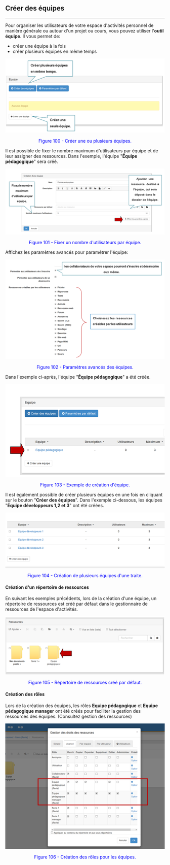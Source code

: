 ## Créer des équipes
---


Pour organiser les utilisateurs de votre espace d'activités personnel de manière générale ou autour d'un projet ou cours, vous pouvez utiliser l'**outil équipe**. Il vous permet de:

* créer une équipe à la fois
* créer plusieurs équipes en même temps

![](images/fig100.png)

<p style="text-align: center; color: blue">Figure 100 - Créer une ou plusieurs équipes.</p>

Il est possible de fixer le nombre maximum d'utilisateurs par équipe et de leur assigner des ressources. Dans l'exemple, l'équipe "**Équipe pédagogique**" sera créé.

![](images/fig101.png)

<p style="text-align: center; color: blue">Figure 101 - Fixer un nombre d'utilisateurs par équipe.</p>

Affichez les paramètres avancés pour paramétrer l'équipe:

![](images/fig102.png)

<p style="text-align: center; color: blue">Figure 102 - Paramètres avancés des équipes.</p>

Dans l'exemple ci-après, l'équipe "**Équipe pédagogique**" a été créée.

![](images/fig103.png)

<p style="text-align: center; color: blue">Figure 103 - Exemple de création d'équipe.</p>

Il est également possible de créer plusieurs équipes en une fois en cliquant sur le bouton "**Créer des équipes**". Dans l'exemple ci-dessous, les équipes "**Équipe développeurs 1,2 et 3**" ont été créées.

![](images/fig104.png)

<p style="text-align: center; color: blue">Figure 104 - Création de plusieurs équipes d'une traite.</p>

#### Création d'un répertoire de ressources

En suivant les exemples précédents, lors de la création d'une équipe, un répertoire de ressources est créé par défaut dans le gestionnaire de ressources de l'espace d'activités.

![](images/fig105.png)

<p style="text-align: center; color: blue">Figure 105 - Répertoire de ressources créé par défaut.</p>

#### Création des rôles

Lors de la création des équipes, les rôles **Equipe pédagogique** et **Equipe pédagogique manager** ont été créés pour faciliter la gestion des ressources des équipes. (Consultez gestion des ressources)

![](images/fig106.png)

<p style="text-align: center; color: blue">Figure 106 - Création des rôles pour les équipes.</p>
